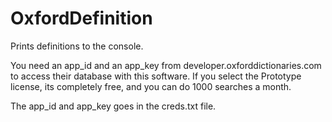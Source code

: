 # OxfordDefinition
Prints definitions to the console.

You need an app_id and an app_key from developer.oxforddictionaries.com
to access their database with this software. If you select the Prototype
license, its completely free, and you can do 1000 searches a month.

The app_id and app_key goes in the creds.txt file.
